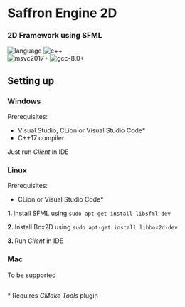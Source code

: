 # Saffron Engine 2D
### 2D Framework using SFML </br>
![language](https://img.shields.io/badge/language-C++-blue.svg) ![c++](https://img.shields.io/badge/std-C++17-blue.svg) </br>
![msvc2017+](https://img.shields.io/badge/mvsc-2017+-ff69b4.svg) ![gcc-8.0+](https://img.shields.io/badge/gcc-5.0+-ff69b4.svg)

## Setting up

### Windows
Prerequisites: 
- Visual Studio, CLion or Visual Studio Code*
- C++17 compiler

Just run <i>Client</i> in IDE

### Linux
Prerequisites: 
- CLion or Visual Studio Code*

<b> 1. </b> Install SFML using ``sudo apt-get install libsfml-dev``

<b> 2. </b> Install Box2D using ``sudo apt-get install libbox2d-dev``

<b> 3. </b> Run <i>Client</i> in IDE


### Mac
To be supported

##

\* Requires <i>CMake Tools</i> plugin
